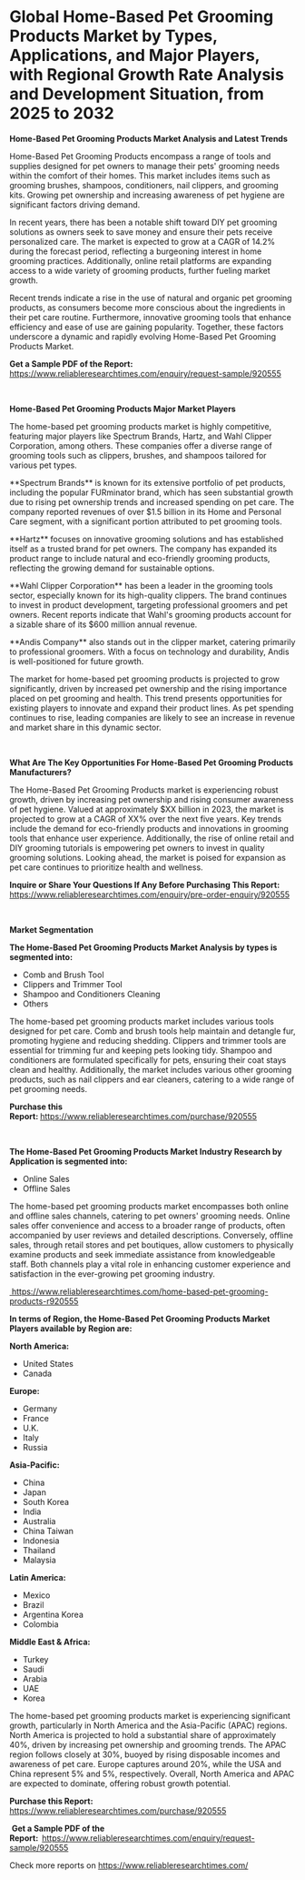 <p><h1>Global Home-Based Pet Grooming Products Market by Types, Applications, and Major Players, with Regional Growth Rate Analysis and Development Situation, from 2025 to 2032</h1></p><p><strong>Home-Based Pet Grooming Products Market Analysis and Latest Trends</strong></p>
<p><p>Home-Based Pet Grooming Products encompass a range of tools and supplies designed for pet owners to manage their pets' grooming needs within the comfort of their homes. This market includes items such as grooming brushes, shampoos, conditioners, nail clippers, and grooming kits. Growing pet ownership and increasing awareness of pet hygiene are significant factors driving demand. </p><p>In recent years, there has been a notable shift toward DIY pet grooming solutions as owners seek to save money and ensure their pets receive personalized care. The market is expected to grow at a CAGR of 14.2% during the forecast period, reflecting a burgeoning interest in home grooming practices. Additionally, online retail platforms are expanding access to a wide variety of grooming products, further fueling market growth. </p><p>Recent trends indicate a rise in the use of natural and organic pet grooming products, as consumers become more conscious about the ingredients in their pet care routine. Furthermore, innovative grooming tools that enhance efficiency and ease of use are gaining popularity. Together, these factors underscore a dynamic and rapidly evolving Home-Based Pet Grooming Products Market.</p></p>
<p><strong>Get a Sample PDF of the Report:&nbsp;</strong> <a href="https://www.reliableresearchtimes.com/enquiry/request-sample/920555?utm_campaign=2891&utm_medium=2&utm_source=Github&utm_content=ia&utm_term=05042025&utm_id=home-based-pet-grooming-products">https://www.reliableresearchtimes.com/enquiry/request-sample/920555</a></p>
<p>&nbsp;</p>
<p><strong>Home-Based Pet Grooming Products Major Market Players</strong></p>
<p><p>The home-based pet grooming products market is highly competitive, featuring major players like Spectrum Brands, Hartz, and Wahl Clipper Corporation, among others. These companies offer a diverse range of grooming tools such as clippers, brushes, and shampoos tailored for various pet types.</p><p>**Spectrum Brands** is known for its extensive portfolio of pet products, including the popular FURminator brand, which has seen substantial growth due to rising pet ownership trends and increased spending on pet care. The company reported revenues of over $1.5 billion in its Home and Personal Care segment, with a significant portion attributed to pet grooming tools.</p><p>**Hartz** focuses on innovative grooming solutions and has established itself as a trusted brand for pet owners. The company has expanded its product range to include natural and eco-friendly grooming products, reflecting the growing demand for sustainable options. </p><p>**Wahl Clipper Corporation** has been a leader in the grooming tools sector, especially known for its high-quality clippers. The brand continues to invest in product development, targeting professional groomers and pet owners. Recent reports indicate that Wahl's grooming products account for a sizable share of its $600 million annual revenue.</p><p>**Andis Company** also stands out in the clipper market, catering primarily to professional groomers. With a focus on technology and durability, Andis is well-positioned for future growth.</p><p>The market for home-based pet grooming products is projected to grow significantly, driven by increased pet ownership and the rising importance placed on pet grooming and health. This trend presents opportunities for existing players to innovate and expand their product lines. As pet spending continues to rise, leading companies are likely to see an increase in revenue and market share in this dynamic sector.</p></p>
<p>&nbsp;</p>
<p><strong>What Are The Key Opportunities For Home-Based Pet Grooming Products Manufacturers?</strong></p>
<p><p>The Home-Based Pet Grooming Products market is experiencing robust growth, driven by increasing pet ownership and rising consumer awareness of pet hygiene. Valued at approximately $XX billion in 2023, the market is projected to grow at a CAGR of XX% over the next five years. Key trends include the demand for eco-friendly products and innovations in grooming tools that enhance user experience. Additionally, the rise of online retail and DIY grooming tutorials is empowering pet owners to invest in quality grooming solutions. Looking ahead, the market is poised for expansion as pet care continues to prioritize health and wellness.</p></p>
<p><strong>Inquire or Share Your Questions If Any Before Purchasing This Report:</strong> <a href="https://www.reliableresearchtimes.com/enquiry/pre-order-enquiry/920555?utm_campaign=2891&utm_medium=2&utm_source=Github&utm_content=ia&utm_term=05042025&utm_id=home-based-pet-grooming-products">https://www.reliableresearchtimes.com/enquiry/pre-order-enquiry/920555</a></p>
<p>&nbsp;</p>
<p><strong>Market Segmentation</strong></p>
<p><strong>The Home-Based Pet Grooming Products Market Analysis by types is segmented into:</strong></p>
<p><ul><li>Comb and Brush Tool</li><li>Clippers and Trimmer Tool</li><li>Shampoo and Conditioners Cleaning</li><li>Others</li></ul></p>
<p><p>The home-based pet grooming products market includes various tools designed for pet care. Comb and brush tools help maintain and detangle fur, promoting hygiene and reducing shedding. Clippers and trimmer tools are essential for trimming fur and keeping pets looking tidy. Shampoo and conditioners are formulated specifically for pets, ensuring their coat stays clean and healthy. Additionally, the market includes various other grooming products, such as nail clippers and ear cleaners, catering to a wide range of pet grooming needs.</p></p>
<p><strong>Purchase this Report:&nbsp;</strong><a href="https://www.reliableresearchtimes.com/purchase/920555?utm_campaign=2891&utm_medium=2&utm_source=Github&utm_content=ia&utm_term=05042025&utm_id=home-based-pet-grooming-products">https://www.reliableresearchtimes.com/purchase/920555</a></p>
<p>&nbsp;</p>
<p><strong>The Home-Based Pet Grooming Products Market Industry Research by Application is segmented into:</strong></p>
<p><ul><li>Online Sales</li><li>Offline Sales</li></ul></p>
<p><p>The home-based pet grooming products market encompasses both online and offline sales channels, catering to pet owners' grooming needs. Online sales offer convenience and access to a broader range of products, often accompanied by user reviews and detailed descriptions. Conversely, offline sales, through retail stores and pet boutiques, allow customers to physically examine products and seek immediate assistance from knowledgeable staff. Both channels play a vital role in enhancing customer experience and satisfaction in the ever-growing pet grooming industry.</p></p>
<p><a href="https://www.reliableresearchtimes.com/home-based-pet-grooming-products-r920555?utm_campaign=2891&utm_medium=2&utm_source=Github&utm_content=ia&utm_term=05042025&utm_id=home-based-pet-grooming-products">&nbsp;https://www.reliableresearchtimes.com/home-based-pet-grooming-products-r920555</a></p>
<p><strong>In terms of Region, the Home-Based Pet Grooming Products Market Players available by Region are:</strong></p>
<p>
    <p> <strong> North America: </strong>
        <ul>
            <li>United States</li>
            <li>Canada</li>
        </ul>
        </p> 
    <p> <strong> Europe: </strong>
        <ul>
            <li>Germany</li>
            <li>France</li>
            <li>U.K.</li>
            <li>Italy</li>
            <li>Russia</li>
        </ul>
        </p> 
    <p> <strong> Asia-Pacific: </strong>
        <ul>
            <li>China</li>
            <li>Japan</li>
            <li>South Korea</li>
            <li>India</li>
            <li>Australia</li>
            <li>China Taiwan</li>
            <li>Indonesia</li>
            <li>Thailand</li>
            <li>Malaysia</li>
        </ul>
        </p> 
    <p> <strong> Latin America: </strong>
        <ul>
            <li>Mexico</li>
            <li>Brazil</li>
            <li>Argentina Korea</li>
            <li>Colombia</li>
        </ul>
        </p> 
    <p> <strong> Middle East & Africa: </strong>
        <ul>
            <li>Turkey</li>
            <li>Saudi</li>
            <li>Arabia</li>
            <li>UAE</li>
            <li>Korea</li>
        </ul>
    </p>
    </p>
<p><p>The home-based pet grooming products market is experiencing significant growth, particularly in North America and the Asia-Pacific (APAC) regions. North America is projected to hold a substantial share of approximately 40%, driven by increasing pet ownership and grooming trends. The APAC region follows closely at 30%, buoyed by rising disposable incomes and awareness of pet care. Europe captures around 20%, while the USA and China represent 5% and 5%, respectively. Overall, North America and APAC are expected to dominate, offering robust growth potential.</p></p>
<p><strong>Purchase this Report: </strong><a href="https://www.reliableresearchtimes.com/purchase/920555?utm_campaign=2891&utm_medium=2&utm_source=Github&utm_content=ia&utm_term=05042025&utm_id=home-based-pet-grooming-products">https://www.reliableresearchtimes.com/purchase/920555</a></p>
<p>&nbsp;<strong>Get a Sample PDF of the Report:&nbsp;&nbsp;</strong><a href="https://www.reliableresearchtimes.com/enquiry/request-sample/920555?utm_campaign=2891&utm_medium=2&utm_source=Github&utm_content=ia&utm_term=05042025&utm_id=home-based-pet-grooming-products">https://www.reliableresearchtimes.com/enquiry/request-sample/920555</a></p>
<p><strong></strong></p>
<p>Check more reports on <a href="https://www.reliableresearchtimes.com/?utm_campaign=2891&utm_medium=2&utm_source=Github&utm_content=ia&utm_term=05042025&utm_id=home-based-pet-grooming-products">https://www.reliableresearchtimes.com/</a></p>